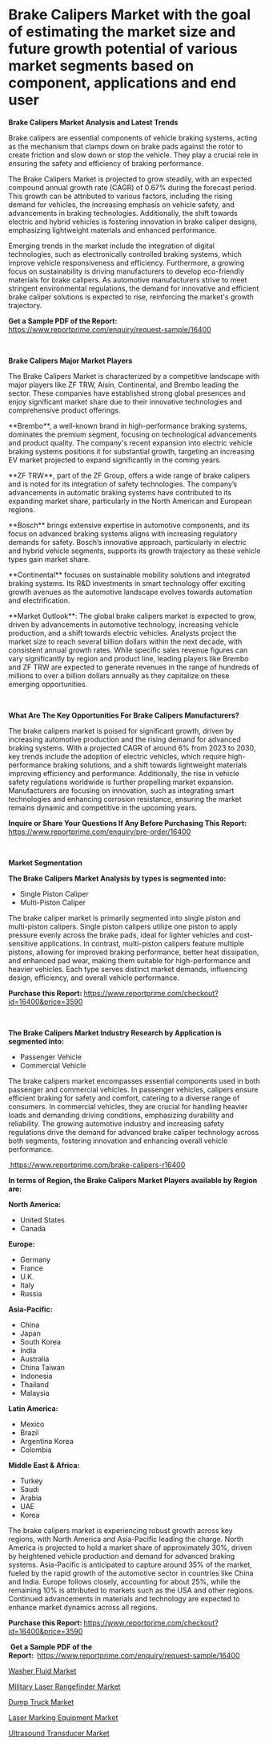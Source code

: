 <p><h1>Brake Calipers Market with the goal of estimating the market size and future growth potential of various market segments based on component, applications and end user</h1></p><p><strong>Brake Calipers Market Analysis and Latest Trends</strong></p>
<p><p>Brake calipers are essential components of vehicle braking systems, acting as the mechanism that clamps down on brake pads against the rotor to create friction and slow down or stop the vehicle. They play a crucial role in ensuring the safety and efficiency of braking performance. </p><p>The Brake Calipers Market is projected to grow steadily, with an expected compound annual growth rate (CAGR) of 0.67% during the forecast period. This growth can be attributed to various factors, including the rising demand for vehicles, the increasing emphasis on vehicle safety, and advancements in braking technologies. Additionally, the shift towards electric and hybrid vehicles is fostering innovation in brake caliper designs, emphasizing lightweight materials and enhanced performance.</p><p>Emerging trends in the market include the integration of digital technologies, such as electronically controlled braking systems, which improve vehicle responsiveness and efficiency. Furthermore, a growing focus on sustainability is driving manufacturers to develop eco-friendly materials for brake calipers. As automotive manufacturers strive to meet stringent environmental regulations, the demand for innovative and efficient brake caliper solutions is expected to rise, reinforcing the market's growth trajectory.</p></p>
<p><strong>Get a Sample PDF of the Report:&nbsp;</strong> <a href="https://www.reportprime.com/enquiry/request-sample/16400?utm_campaign=2011&utm_medium=2&utm_source=Github&utm_content=ia&utm_term=17032025&utm_id=brake-calipers">https://www.reportprime.com/enquiry/request-sample/16400</a></p>
<p>&nbsp;</p>
<p><strong>Brake Calipers Major Market Players</strong></p>
<p><p>The Brake Calipers Market is characterized by a competitive landscape with major players like ZF TRW, Aisin, Continental, and Brembo leading the sector. These companies have established strong global presences and enjoy significant market share due to their innovative technologies and comprehensive product offerings.</p><p>**Brembo**, a well-known brand in high-performance braking systems, dominates the premium segment, focusing on technological advancements and product quality. The company's recent expansion into electric vehicle braking systems positions it for substantial growth, targeting an increasing EV market projected to expand significantly in the coming years.</p><p>**ZF TRW**, part of the ZF Group, offers a wide range of brake calipers and is noted for its integration of safety technologies. The company’s advancements in automatic braking systems have contributed to its expanding market share, particularly in the North American and European regions.</p><p>**Bosch** brings extensive expertise in automotive components, and its focus on advanced braking systems aligns with increasing regulatory demands for safety. Bosch’s innovative approach, particularly in electric and hybrid vehicle segments, supports its growth trajectory as these vehicle types gain market share.</p><p>**Continental** focuses on sustainable mobility solutions and integrated braking systems. Its R&D investments in smart technology offer exciting growth avenues as the automotive landscape evolves towards automation and electrification.</p><p>**Market Outlook**: The global brake calipers market is expected to grow, driven by advancements in automotive technology, increasing vehicle production, and a shift towards electric vehicles. Analysts project the market size to reach several billion dollars within the next decade, with consistent annual growth rates. While specific sales revenue figures can vary significantly by region and product line, leading players like Brembo and ZF TRW are expected to generate revenues in the range of hundreds of millions to over a billion dollars annually as they capitalize on these emerging opportunities.</p></p>
<p>&nbsp;</p>
<p><strong>What Are The Key Opportunities For Brake Calipers Manufacturers?</strong></p>
<p><p>The brake calipers market is poised for significant growth, driven by increasing automotive production and the rising demand for advanced braking systems. With a projected CAGR of around 6% from 2023 to 2030, key trends include the adoption of electric vehicles, which require high-performance braking solutions, and a shift towards lightweight materials improving efficiency and performance. Additionally, the rise in vehicle safety regulations worldwide is further propelling market expansion. Manufacturers are focusing on innovation, such as integrating smart technologies and enhancing corrosion resistance, ensuring the market remains dynamic and competitive in the upcoming years.</p></p>
<p><strong>Inquire or Share Your Questions If Any Before Purchasing This Report:</strong> <a href="https://www.reportprime.com/enquiry/pre-order/16400?utm_campaign=2011&utm_medium=2&utm_source=Github&utm_content=ia&utm_term=17032025&utm_id=brake-calipers">https://www.reportprime.com/enquiry/pre-order/16400</a></p>
<p>&nbsp;</p>
<p><strong>Market Segmentation</strong></p>
<p><strong>The Brake Calipers Market Analysis by types is segmented into:</strong></p>
<p><ul><li>Single Piston Caliper</li><li>Multi-Piston Caliper</li></ul></p>
<p><p>The brake caliper market is primarily segmented into single piston and multi-piston calipers. Single piston calipers utilize one piston to apply pressure evenly across the brake pads, ideal for lighter vehicles and cost-sensitive applications. In contrast, multi-piston calipers feature multiple pistons, allowing for improved braking performance, better heat dissipation, and enhanced pad wear, making them suitable for high-performance and heavier vehicles. Each type serves distinct market demands, influencing design, efficiency, and overall vehicle performance.</p></p>
<p><strong>Purchase this Report:&nbsp;</strong><a href="https://www.reportprime.com/checkout?id=16400&price=3590&utm_campaign=2011&utm_medium=2&utm_source=Github&utm_content=ia&utm_term=17032025&utm_id=brake-calipers">https://www.reportprime.com/checkout?id=16400&price=3590</a></p>
<p>&nbsp;</p>
<p><strong>The Brake Calipers Market Industry Research by Application is segmented into:</strong></p>
<p><ul><li>Passenger Vehicle</li><li>Commercial Vehicle</li></ul></p>
<p><p>The brake calipers market encompasses essential components used in both passenger and commercial vehicles. In passenger vehicles, calipers ensure efficient braking for safety and comfort, catering to a diverse range of consumers. In commercial vehicles, they are crucial for handling heavier loads and demanding driving conditions, emphasizing durability and reliability. The growing automotive industry and increasing safety regulations drive the demand for advanced brake caliper technology across both segments, fostering innovation and enhancing overall vehicle performance.</p></p>
<p><a href="https://www.reportprime.com/brake-calipers-r16400?utm_campaign=2011&utm_medium=2&utm_source=Github&utm_content=ia&utm_term=17032025&utm_id=brake-calipers">&nbsp;https://www.reportprime.com/brake-calipers-r16400</a></p>
<p><strong>In terms of Region, the Brake Calipers Market Players available by Region are:</strong></p>
<p>
    <p> <strong> North America: </strong>
        <ul>
            <li>United States</li>
            <li>Canada</li>
        </ul>
        </p> 
    <p> <strong> Europe: </strong>
        <ul>
            <li>Germany</li>
            <li>France</li>
            <li>U.K.</li>
            <li>Italy</li>
            <li>Russia</li>
        </ul>
        </p> 
    <p> <strong> Asia-Pacific: </strong>
        <ul>
            <li>China</li>
            <li>Japan</li>
            <li>South Korea</li>
            <li>India</li>
            <li>Australia</li>
            <li>China Taiwan</li>
            <li>Indonesia</li>
            <li>Thailand</li>
            <li>Malaysia</li>
        </ul>
        </p> 
    <p> <strong> Latin America: </strong>
        <ul>
            <li>Mexico</li>
            <li>Brazil</li>
            <li>Argentina Korea</li>
            <li>Colombia</li>
        </ul>
        </p> 
    <p> <strong> Middle East & Africa: </strong>
        <ul>
            <li>Turkey</li>
            <li>Saudi</li>
            <li>Arabia</li>
            <li>UAE</li>
            <li>Korea</li>
        </ul>
    </p>
    </p>
<p><p>The brake calipers market is experiencing robust growth across key regions, with North America and Asia-Pacific leading the charge. North America is projected to hold a market share of approximately 30%, driven by heightened vehicle production and demand for advanced braking systems. Asia-Pacific is anticipated to capture around 35% of the market, fueled by the rapid growth of the automotive sector in countries like China and India. Europe follows closely, accounting for about 25%, while the remaining 10% is attributed to markets such as the USA and other regions. Continued advancements in materials and technology are expected to enhance market dynamics across all regions.</p></p>
<p><strong>Purchase this Report: </strong><a href="https://www.reportprime.com/checkout?id=16400&price=3590&utm_campaign=2011&utm_medium=2&utm_source=Github&utm_content=ia&utm_term=17032025&utm_id=brake-calipers">https://www.reportprime.com/checkout?id=16400&price=3590</a></p>
<p>&nbsp;<strong>Get a Sample PDF of the Report:&nbsp;&nbsp;</strong><a href="https://www.reportprime.com/enquiry/request-sample/16400?utm_campaign=2011&utm_medium=2&utm_source=Github&utm_content=ia&utm_term=17032025&utm_id=brake-calipers">https://www.reportprime.com/enquiry/request-sample/16400</a></p>
<p><strong></strong></p>
<p><p><a href="https://github.com/achilekirwan/Market-Research-Report-List-1/blob/main/washer-fluid-market.md?utm_campaign=2011&utm_medium=2&utm_source=Github&utm_content=ia&utm_term=17032025&utm_id=brake-calipers">Washer Fluid Market</a></p><p><a href="https://www.linkedin.com/pulse/military-laser-rangefinder-market-deployment-global-opportunities-uckcf?utm_campaign=2011&utm_medium=2&utm_source=Github&utm_content=ia&utm_term=17032025&utm_id=brake-calipers">Military Laser Rangefinder Market</a></p><p><a href="https://github.com/yosenadhler/Market-Research-Report-List-1/blob/main/dump-truck-market.md?utm_campaign=2011&utm_medium=2&utm_source=Github&utm_content=ia&utm_term=17032025&utm_id=brake-calipers">Dump Truck Market</a></p><p><a href="https://www.linkedin.com/pulse/overview-laser-marking-equipment-market-competitive-landscape-czlif?utm_campaign=2011&utm_medium=2&utm_source=Github&utm_content=ia&utm_term=17032025&utm_id=brake-calipers">Laser Marking Equipment Market</a></p><p><a href="https://www.linkedin.com/pulse/ultrasound-transducermarkets-129-cagr-analysis-projecting-4uy8f?utm_campaign=2011&utm_medium=2&utm_source=Github&utm_content=ia&utm_term=17032025&utm_id=brake-calipers">Ultrasound Transducer Market</a></p></p>